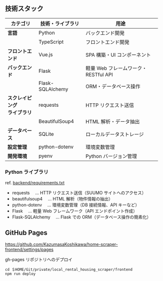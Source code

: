 ## 技術スタック

| カテゴリ                         | 技術・ライブラリ | 用途                                 |
| -------------------------------- | ---------------- | ------------------------------------ |
| **言語**                         | Python           | バックエンド開発                     |
|                                  | TypeScript       | フロントエンド開発                   |
| **フロントエンド**               | Vue.js           | SPA 構築・UI コンポーネント          |
| **バックエンド**                 | Flask            | 軽量 Web フレームワーク・RESTful API |
|                                  | Flask-SQLAlchemy | ORM・データベース操作                |
| **スクレイピング<br>ライブラリ** | requests         | HTTP リクエスト送信                  |
|                                  | BeautifulSoup4   | HTML 解析・データ抽出                |
| **データベース**                 | SQLite           | ローカルデータストレージ             |
| **設定管理**                     | python-dotenv    | 環境変数管理                         |
| **開発環境**                     | pyenv            | Python バージョン管理                |

### Python ライブラリ

ref. [backend/requirements.txt](backend/requirements.txt)

- requests 　… HTTP リクエスト送信（SUUMO サイトへのアクセス）
- beautifulsoup4 　… HTML 解析（物件情報の抽出）
- python-dotenv 　… 環境変数管理（DB 接続情報、API キーなど）
- Flask 　… 軽量 Web フレームワーク（API エンドポイント作成）
- Flask-SQLAlchemy 　… Flask での ORM（データベース操作の簡素化）

## GitHub Pages

https://github.com/KazumasaKoshikawa/home-scraper-frontend/settings/pages

gh-pages リポジトリへのデプロイ

```shell
cd ＄HOME/Git/private/local_rental_housing_scraper/frontend
npm run deploy
```
